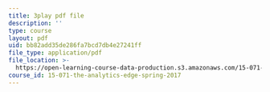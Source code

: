 ```yaml
---
title: 3play pdf file
description: ''
type: course
layout: pdf
uid: bb82add35de286fa7bcd7db4e27241ff
file_type: application/pdf
file_location: >-
  https://open-learning-course-data-production.s3.amazonaws.com/15-071-the-analytics-edge-spring-2017/bb82add35de286fa7bcd7db4e27241ff_t8nLB1AmUgE.pdf
course_id: 15-071-the-analytics-edge-spring-2017
---
```

